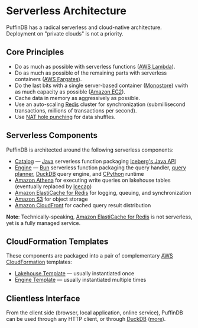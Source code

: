 # Serverless Architecture

PuffinDB has a radical serverless and cloud-native architecture. Deployment on "private clouds" is not a priority.

## Core Principles
- Do as much as possible with serverless functions ([AWS Lambda](https://aws.amazon.com/lambda/)).
- Do as much as possible of the remaining parts with serverless containers ([AWS Fargates](https://aws.amazon.com/fargate/)).
- Do the last bits with a single server-based container ([Monostore](Monostore.md)) vwith as much capacity as possible ([Amazon EC2](https://aws.amazon.com/ec2/)).
- Cache data in memory as aggressively as possible.
- Use an auto-scaling [Redis](https://redis.io/) cluster for synchronization (submillisecond transactions, millions of transactions per second).
- Use [NAT hole punching](https://github.com/spcl/tcpunch) for data shuffles.

## Serverless Components
PuffinDB is architected around the following serverless components:

- [Catalog](../functions/catalog/README.md) — [Java](https://en.wikipedia.org/wiki/Java_(programming_language)) serverless function packaging [Iceberg's Java API](https://iceberg.apache.org/docs/latest/api/)
- [Engine](../functions/engine/README.md) — [Bun](https://bun.sh/) serverless function packaging the query handler, [query planner](Query%20Planner.md), [DuckDB](https://duckdb.org/) query engine, and [CPython](https://github.com/python/cpython) runtime
- [Amazon Athena](https://aws.amazon.com/athena/) for executing write queries on lakehouse tables (eventually replaced by [Icecap](Icecap.md))
- [Amazon ElastiCache for Redis](https://aws.amazon.com/elasticache/redis/) for logging, queuing, and synchronization
- [Amazon S3](https://aws.amazon.com/s3/) for object storage
- [Amazon CloudFront](https://aws.amazon.com/cloudfront/) for cached query result distribution

**Note**: Technically-speaking, [Amazon ElastiCache for Redis](https://aws.amazon.com/elasticache/redis/) is not serverless, yet is a fully managed service.

## CloudFormation Templates
These components are packaged into a pair of complementary [AWS CloudFormation](https://aws.amazon.com/cloudformation/) templates:
- [Lakehouse Template](../templates/lakehouse/README.md) — usually instantiated once
- [Engine Template](../templates/engine/README.md) — usually instantiated multiple times

## Clientless Interface
From the client side (browser, local application, online service), PuffinDB can be used through any HTTP client, or through [DuckDB](https://duckdb.org/) ([more](Clientless.md)).
